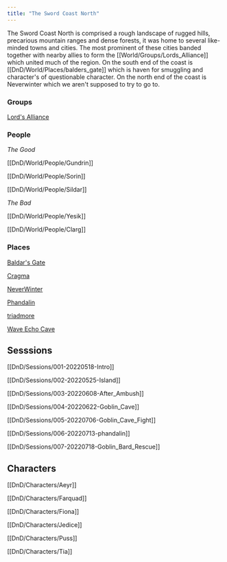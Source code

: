 ```yaml
---
title: "The Sword Coast North"
---
```


The Sword Coast North is comprised a rough landscape of rugged hills, precarious mountain ranges and dense forests, it was home to several like-minded towns and cities. The most prominent of these cities banded together with nearby allies to form the [[World/Groups/Lords_Alliance]] which united much of the region. On the south end of the coast is [[DnD/World/Places/balders_gate]] which is haven for smuggling and character's of questionable character. On the north end of the coast is Neverwinter which we aren't supposed to try to go to.

### Groups

[Lord's Alliance](dnd/world/groups/lords_alliance.md)

### People

*The Good*

[[DnD/World/People/Gundrin]]

[[DnD/World/People/Sorin]]

[[DnD/World/People/Sildar]]

*The Bad*

[[DnD/World/People/Yesik]]

[[DnD/World/People/Clarg]]


### Places

[Baldar's Gate](dnd/world/places/balders_gate)

[Cragma](dnd/world/places/Cragma)

[NeverWinter](dnd/world/places/neverwinter)

[Phandalin](dnd/world/places/phandalin)

[triadmore](dnd/world/places/triadmore)

[Wave Echo Cave](dnd/world/places/wave_echo_cave)


## Sesssions

[[DnD/Sessions/001-20220518-Intro]]

[[DnD/Sessions/002-20220525-Island]]

[[DnD/Sessions/003-20220608-After_Ambush]]

[[DnD/Sessions/004-20220622-Goblin_Cave]]

[[DnD/Sessions/005-20220706-Goblin_Cave_Fight]]

[[DnD/Sessions/006-20220713-phandalin]]

[[DnD/Sessions/007-20220718-Goblin_Bard_Rescue]]

## Characters

[[DnD/Characters/Aeyr]]

[[DnD/Characters/Farquad]]

[[DnD/Characters/Fiona]]

[[DnD/Characters/Jedice]]

[[DnD/Characters/Puss]]

[[DnD/Characters/Tia]]
